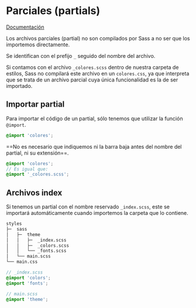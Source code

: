 # Parciales (partials)

[Documentación](<https://sass-lang.com/documentation/file.SASS_REFERENCE.html#partials>)

Los archivos parciales (partial) no son compilados por Sass a no ser que los importemos directamente.

Se identifican con el prefijo `_` seguido del nombre del archivo.

Si contamos con el archivo `_colores.scss` dentro de nuestra carpeta de estilos, Sass no compilará este archivo en un `colores.css`, ya que interpreta que se trata de un archivo parcial cuya única funcionalidad es la de ser importado.

## Importar partial

Para importar el código de un partial, sólo tenemos que utilizar la función `@import`.

```scss
@import 'colores';
```

==No es necesario que indiquemos ni la barra baja antes del nombre del partial, ni su extensión==.

```scss
@import 'colores';
// Es igual que:
@import '_colores.scss';
```

## Archivos index

Si tenemos un partial con el nombre reservado `_index.scss`, este se importará automáticamente cuando importemos la carpeta que lo contiene.

```bash
styles
├─	sass
│	├─	theme
│	│	├─	_index.scss
│	│	├─	_colors.scss
│	│	└──	_fonts.scss
│	└──	main.scss
└──	main.css
```

```scss
// _index.scss
@import 'colors';
@import 'fonts';
```

```scss
// main.scss
@import 'theme';
```


